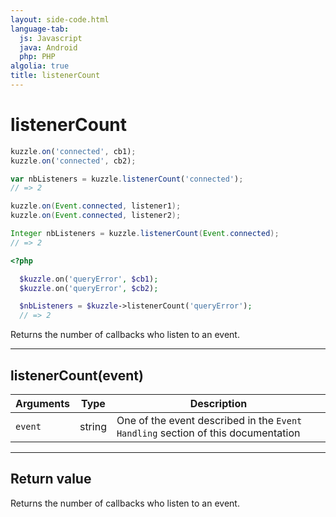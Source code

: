 ```yaml
---
layout: side-code.html
language-tab:
  js: Javascript
  java: Android
  php: PHP
algolia: true
title: listenerCount
---
```


# listenerCount

```js
kuzzle.on('connected', cb1);
kuzzle.on('connected', cb2);

var nbListeners = kuzzle.listenerCount('connected');
// => 2
```

```java
kuzzle.on(Event.connected, listener1);
kuzzle.on(Event.connected, listener2);

Integer nbListeners = kuzzle.listenerCount(Event.connected);
// => 2
```

```php
<?php

  $kuzzle.on('queryError', $cb1);
  $kuzzle.on('queryError', $cb2);

  $nbListeners = $kuzzle->listenerCount('queryError');
  // => 2

```

Returns the number of callbacks who listen to an event.

---

## listenerCount(event)

| Arguments | Type | Description |
|---------------|---------|----------------------------------------|
| ``event`` | string | One of the event described in the ``Event Handling`` section of this documentation |

---

## Return value

Returns the number of callbacks who listen to an event.
